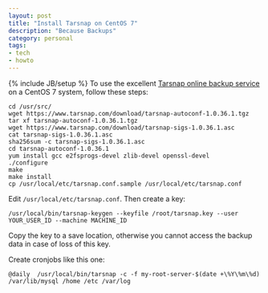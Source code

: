 ```yaml
---
layout: post
title: "Install Tarsnap on CentOS 7"
description: "Because Backups"
category: personal
tags:
- tech
- howto
---
```

{% include JB/setup %}
To use the excellent [Tarsnap online backup service](https://www.tarsnap.com/) on a CentOS 7 system, follow these steps:

    cd /usr/src/
    wget https://www.tarsnap.com/download/tarsnap-autoconf-1.0.36.1.tgz
    tar xf tarsnap-autoconf-1.0.36.1.tgz 
    wget https://www.tarsnap.com/download/tarsnap-sigs-1.0.36.1.asc
    cat tarsnap-sigs-1.0.36.1.asc 
    sha256sum -c tarsnap-sigs-1.0.36.1.asc
    cd tarsnap-autoconf-1.0.36.1
    yum install gcc e2fsprogs-devel zlib-devel openssl-devel 
    ./configure 
    make
    make install
    cp /usr/local/etc/tarsnap.conf.sample /usr/local/etc/tarsnap.conf

Edit `/usr/local/etc/tarsnap.conf`. Then create a key:

    /usr/local/bin/tarsnap-keygen --keyfile /root/tarsnap.key --user YOUR_USER_ID --machine MACHINE_ID

Copy the key to a save location, otherwise you cannot access the backup data in case of loss of this key.

Create cronjobs like this one:

    @daily  /usr/local/bin/tarsnap -c -f my-root-server-$(date +\%Y\%m\%d) /var/lib/mysql /home /etc /var/log

